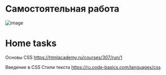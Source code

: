 # Самостоятельная работа
![image](https://user-images.githubusercontent.com/113675674/193464504-10913391-b06b-4dd9-9746-0f9a89495557.png)



# Home tasks

Основы CSS
https://htmlacademy.ru/courses/307/run/1

Введение в CSS
Стили текста
https://ru.code-basics.com/languages/css
